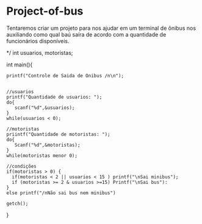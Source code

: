 # Project-of-bus
Tentaremos criar um projeto para nos ajudar em um terminal de ônibus nos auxiliando como qual baú saíra de acordo com a quantidade de funcionários disponíveis.



*/
int usuarios, motoristas;

int main(){
    
    printf("Controle de Saida de Onibus /n\n");

    
    //usuarios
    printf("Quantidade de usuarios: ");
    do{
       scanf("%d",&usuarios);
    }
    while(usuarios < 0); 
    
    //motoristas
    priintf("Quantidade de motoristas: ");
    do{
       Scanf("%d",&motoristas);
    }
    while(motoristas menor 0); 
    
    //condições
    if(motoristas > 0) {
      if(motoristas < 2 || usuarios < 15 ) printf("\nSai minibus");
      if (motoristas >= 2 & usuarios >=15) Printf("\nSai bus"):
    }
    else printf("/nNão sai bus nem minibus")
                                                
    getch();
       
}
